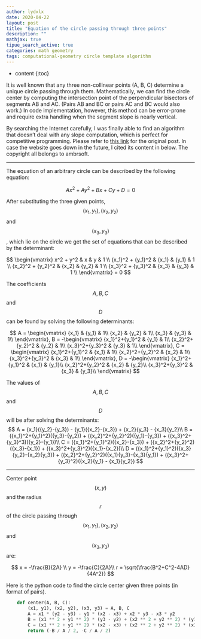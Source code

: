 ```yaml
---
author: lydxlx
date: 2020-04-22
layout: post
title: "Equation of the circle passing through three points"
description: ""
mathjax: true
tipue_search_active: true
categories: math geometry
tags: computational-geometry circle template algorithm
---
```


* content
{:toc}

It is well known that any three non-collinear points (A, B, C) determine a unique circle passing through them. Mathematically, we can find the circle center by computing the intersection point of the perpendicular bisectors of segments AB and AC. (Pairs AB and BC or pairs AC and BC would also work.) In code implementation, however, this method can be error-prone and require extra handling when the segment slope is nearly vertical.

By searching the Internet carefully, I was finally able to find an algorithm that doesn’t deal with any slope computation, which is perfect for competitive programming. Please refer to [this link](http://www.ambrsoft.com/trigocalc/circle3d.htm) for the original post. In case the website goes down in the future, I cited its content in below. The copyright all belongs to ambrsoft.


---


The equation of an arbitrary circle can be described by the following equation:

$$
Ax^2 + Ay^2 + Bx + Cy + D = 0
$$

After substituting the three given points, $$(x_1, y_1), (x_2, y_2)$$ and $$(x_3, y_3)$$, which lie on the circle we get the set of equations that can be described by the determinant:

$$
\begin{vmatrix}
x^2 + y^2 & x & y & 1 \\
{x_1}^2 + {y_1}^2 & {x_1} & {y_1} & 1 \\
{x_2}^2 + {y_2}^2 & {x_2} & {y_2} & 1 \\
{x_3}^2 + {y_3}^2 & {x_3} & {y_3} & 1 \\
\end{vmatrix} = 0
$$


The coefficients $$A, B, C$$ and $$D$$ can be found by solving the following determinants:

$$
A = \begin{vmatrix}
{x_1} & {y_1} & 1\\
{x_2} & {y_2} & 1\\
{x_3} & {y_3} & 1\\
\end{vmatrix},
B = -\begin{vmatrix}
{x_1}^2+{y_1}^2 & {y_1} & 1\\
{x_2}^2+{y_2}^2 & {y_2} & 1\\
{x_3}^2+{y_3}^2 & {y_3} & 1\\
\end{vmatrix},
C = \begin{vmatrix}
{x_1}^2+{y_1}^2 & {x_1} & 1\\
{x_2}^2+{y_2}^2 & {x_2} & 1\\
{x_3}^2+{y_3}^2 & {x_3} & 1\\
\end{vmatrix},
D = -\begin{vmatrix}
{x_1}^2+{y_1}^2 & {x_1} & {y_1}\\
{x_2}^2+{y_2}^2 & {x_2} & {y_2}\\
{x_3}^2+{y_3}^2 & {x_3} & {y_3}\\
\end{vmatrix}
$$

The values of $$A, B, C$$ and $$D$$ will be after solving the determinants:
$$
A = {x_1}({y_2}-{y_3}) - {y_1}({x_2}-{x_3}) + {x_2}{y_3} - {x_3}{y_2}\\
B = ({x_1}^2+{y_1}^2)({y_3}-{y_2}) + ({x_2}^2+{y_2}^2)({y_1}-{y_3}) + ({x_3}^2+{y_3}^3)({y_2}-{y_1})\\
C = ({x_1}^2+{y_1}^2)({x_2}-{x_3}) + ({x_2}^2+{y_2}^2)({x_3}-{x_1}) + ({x_3}^2+{y_3}^2)({x_1}-{x_2})\\
D = ({x_1}^2+{y_1}^2)({x_3}{y_2}-{x_2}{y_3}) + ({x_2}^2+{y_2}^2)({x_1}{y_3}-{x_3}{y_1}) + ({x_3}^2+{y_3}^2)({x_2}{y_1} - {x_1}{y_2})
$$

---

Center point $$(x, y)$$ and the radius $$r$$ of the circle passing through $$({x_1}, {y_1}), ({x_2}, {y_2})$$ and $$({x_3}, {y_3})$$ are:

$$
x = -\frac{B}{2A} \\
y = -\frac{C}{2A}\\
r = \sqrt{\frac{B^2+C^2-4AD}{4A^2}}
$$


Here is the python code to find the circle center given three points (in format of pairs).
```python
    def center(A, B, C):
        (x1, y1), (x2, y2), (x3, y3) = A, B, C
        A = x1 * (y2 - y3) - y1 * (x2 - x3) + x2 * y3 - x3 * y2
        B = (x1 ** 2 + y1 ** 2) * (y3 - y2) + (x2 ** 2 + y2 ** 2) * (y1 - y3) + (x3 ** 2 + y3 ** 2) * (y2 - y1)
        C = (x1 ** 2 + y1 ** 2) * (x2 - x3) + (x2 ** 2 + y2 ** 2) * (x3 - x1) + (x3 ** 2 + y3 ** 2) * (x1 - x2)
        return (-B / A / 2, -C / A / 2)
```
